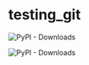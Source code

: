 # testing_git

![PyPI - Downloads](https://img.shields.io/pypi/dm/lightautoml?color=green&label=PyPI%downloadfromPyPI&logo=pypi&logoColor=orange&style=plastic)

![PyPI - Downloads](https://img.shields.io/pypi/dm/lightautoml?color=green&label=PyPI%20downloads&logo=pypi&logoColor=orange&style=plastic)
